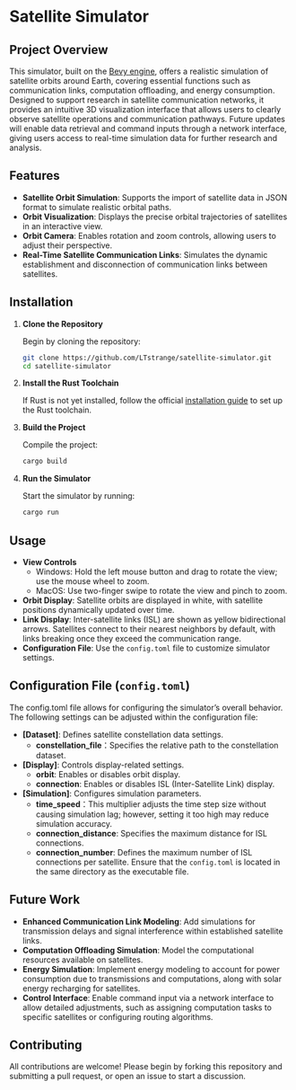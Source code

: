 # Satellite Simulator

## Project Overview
This simulator, built on the [Bevy engine](https://bevyengine.org/), offers a realistic simulation of satellite orbits around Earth, covering essential functions such as communication links, computation offloading, and energy consumption. Designed to support research in satellite communication networks, it provides an intuitive 3D visualization interface that allows users to clearly observe satellite operations and communication pathways. Future updates will enable data retrieval and command inputs through a network interface, giving users access to real-time simulation data for further research and analysis.

## Features
- **Satellite Orbit Simulation**: Supports the import of satellite data in JSON format to simulate realistic orbital paths.
- **Orbit Visualization**: Displays the precise orbital trajectories of satellites in an interactive view.
- **Orbit Camera**: Enables rotation and zoom controls, allowing users to adjust their perspective.
- **Real-Time Satellite Communication Links**: Simulates the dynamic establishment and disconnection of communication links between satellites.

## Installation

1. **Clone the Repository**

   Begin by cloning the repository:
   ```bash
   git clone https://github.com/LTstrange/satellite-simulator.git
   cd satellite-simulator
   ```
2. **Install the Rust Toolchain**

   If Rust is not yet installed, follow the official [installation guide](https://www.rust-lang.org/tools/install) to set up the Rust toolchain.
3. **Build the Project**

   Compile the project:
   ```bash
   cargo build
   ```
4. **Run the Simulator**

   Start the simulator by running:
   ```bash
   cargo run
   ```

## Usage

- **View Controls**
   - Windows: Hold the left mouse button and drag to rotate the view; use the mouse wheel to zoom.
   - MacOS: Use two-finger swipe to rotate the view and pinch to zoom.
- **Orbit Display**: Satellite orbits are displayed in white, with satellite positions dynamically updated over time.
- **Link Display**: Inter-satellite links (ISL) are shown as yellow bidirectional arrows. Satellites connect to their nearest neighbors by default, with links breaking once they exceed the communication range.
- **Configuration File**: Use the `config.toml` file to customize simulator settings.

## Configuration File (`config.toml`)
   The config.toml file allows for configuring the simulator’s overall behavior. The following settings can be adjusted within the configuration file:
   - **[Dataset]**: Defines satellite constellation data settings.
      - **constellation_file**：Specifies the relative path to the constellation dataset.
   - **[Display]**: Controls display-related settings.
      - **orbit**: Enables or disables orbit display.
      - **connection**: Enables or disables ISL (Inter-Satellite Link) display.
   - **[Simulation]**: Configures simulation parameters.
      - **time_speed**：This multiplier adjusts the time step size without causing simulation lag; however, setting it too high may reduce simulation accuracy.
      - **connection_distance**: Specifies the maximum distance for ISL connections.
      - **connection_number**: Defines the maximum number of ISL connections per satellite.
   Ensure that the `config.toml` is located in the same directory as the executable file.

## Future Work
- **Enhanced Communication Link Modeling**: Add simulations for transmission delays and signal interference within established satellite links.
- **Computation Offloading Simulation**: Model the computational resources available on satellites.
- **Energy Simulation**: Implement energy modeling to account for power consumption due to transmissions and computations, along with solar energy recharging for satellites.
- **Control Interface**: Enable command input via a network interface to allow detailed adjustments, such as assigning computation tasks to specific satellites or configuring routing algorithms.

## Contributing
All contributions are welcome! Please begin by forking this repository and submitting a pull request, or open an issue to start a discussion.

